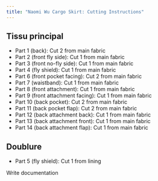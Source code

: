 ```yaml
---
title: "Naomi Wu Cargo Skirt: Cutting Instructions"
---
```


## Tissu principal

- Part 1 (back): Cut 2 from main fabric
- Part 2 (front fly side): Cut 1 from main fabric
- Part 3 (front no-fly side): Cut 1 from main fabric
- Part 4 (fly shield): Cut 1 from main fabric
- Part 6 (front pocket facing): Cut 2 from main fabric
- Part 7 (waistband): Cut 1 from main fabric
- Part 8 (front attachment): Cut 1 from main fabric
- Part 9 (front attachment facing): Cut 1 from main fabric
- Part 10 (back pocket): Cut 2 from main fabric
- Part 11 (back pocket flap): Cut 2 from main fabric
- Part 12 (back attachment back): Cut 1 from main fabric
- Part 13 (back attachment front): Cut 1 from main fabric
- Part 14 (back attachment flap): Cut 1 from main fabric

## Doublure

- Part 5 (fly shield): Cut 1 from lining

<Fixme compact>Write documentation</Fixme>

